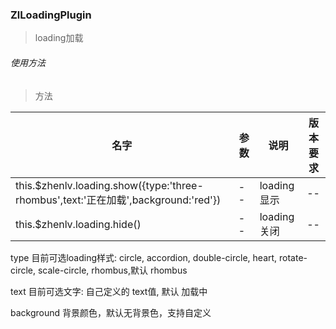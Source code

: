 
### ZlLoadingPlugin
> loading加载
###### 使用方法

> 方法

| 名字                                                                               | 参数 | 说明        | 版本要求 |
| ---------------------------------------------------------------------------------- | ---- | ----------- | -------- |
| this.$zhenlv.loading.show({type:'three-rhombus',text:'正在加载',background:'red'}) | --   | loading显示 | --       |
| this.$zhenlv.loading.hide()                                                        | --   | loading关闭 | --       |

type 目前可选loading样式:  circle, accordion, double-circle, heart, rotate-circle, scale-circle, rhombus,默认 rhombus

text 目前可选文字:  自己定义的 text值, 默认 加载中

background 背景颜色，默认无背景色，支持自定义 

